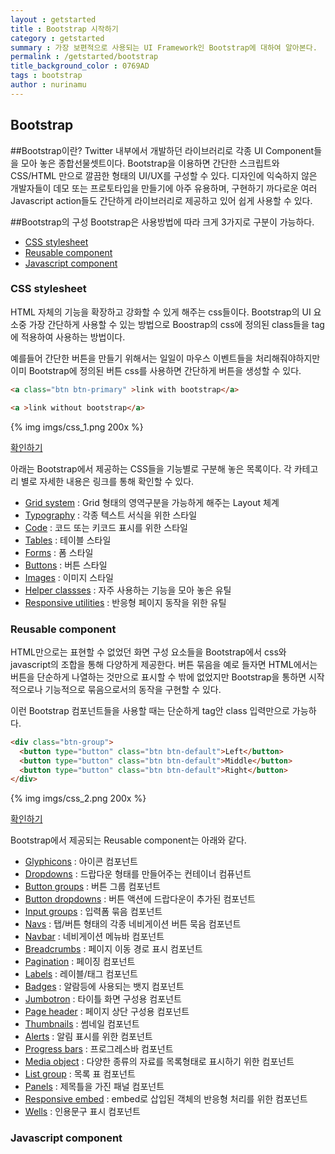 ```yaml
---
layout : getstarted
title : Bootstrap 시작하기
category : getstarted
summary : 가장 보편적으로 사용되는 UI Framework인 Bootstrap에 대하여 알아본다.
permalink : /getstarted/bootstrap
title_background_color : 0769AD
tags : bootstrap
author : nurinamu
---
```


Bootstrap
----

##Bootstrap이란?
Twitter 내부에서 개발하던 라이브러리로 각종 UI Component들을 모아 놓은 종합선물셋트이다.
Bootstrap을 이용하면 간단한 스크립트와 CSS/HTML 만으로 깔끔한 형태의 UI/UX를 구성할 수 있다. 디자인에 익숙하지 않은 개발자들이
데모 또는 프로토타입을 만들기에 아주 유용하며, 구현하기 까다로운 여러 Javascript action들도 간단하게 라이브러리로 제공하고 있어 쉽게 사용할 수 있다.

##Bootstrap의 구성
Bootstrap은 사용방법에 따라 크게 3가지로 구분이 가능하다.

- [CSS stylesheet](#css_style)
- [Reusable component](#reuse_tag)
- [Javascript component](#js_comp)

### <a name="css_style"></a>CSS stylesheet
HTML 자체의 기능을 확장하고 강화할 수 있게 해주는 css들이다.
Bootstrap의 UI 요소중 가장 간단하게 사용할 수 있는 방법으로 Boostrap의 css에 정의된 class들을 tag에 적용하여 사용하는 방법이다.

예를들어 간단한 버튼을 만들기 위해서는 일일이 마우스 이벤트들을 처리해줘야하지만 이미 Bootstrap에 정의된 버튼 css를 사용하면 간단하게 버튼을 생성할 수 있다.

``` html
<a class="btn btn-primary" >link with bootstrap</a>

<a >link without bootstrap</a>
```

{% img imgs/css_1.png 200x %}

[확인하기](http://jsfiddle.net/3d8sgg0k/4/)

아래는 Bootstrap에서 제공하는 CSS들을 기능별로 구분해 놓은 목록이다. 각 카테고리 별로 자세한 내용은 링크를 통해 확인할 수 있다.

- [Grid system](http://getbootstrap.com/css/#grid) : Grid 형태의 영역구분을 가능하게 해주는 Layout 체계
- [Typography](http://getbootstrap.com/css/#type) : 각종 텍스트 서식을 위한 스타일
- [Code](http://getbootstrap.com/css/#code) : 코드 또는 키코드 표시를 위한 스타일
- [Tables](http://getbootstrap.com/css/#tables) : 테이블 스타일
- [Forms](http://getbootstrap.com/css/#forms) : 폼 스타일
- [Buttons](http://getbootstrap.com/css/#buttons) : 버튼 스타일
- [Images](http://getbootstrap.com/css/#images) : 이미지 스타일
- [Helper classses](http://getbootstrap.com/css/#helper-classes) : 자주 사용하는 기능을 모아 놓은 유틸
- [Responsive utilities](http://getbootstrap.com/css/#responsive-utilities) : 반응형 페이지 동작을 위한 유틸

### <a name="reuse_tag"></a>Reusable component
HTML만으로는 표현할 수 없었던 화면 구성 요소들을 Bootstrap에서 css와 javascript의 조합을 통해 다양하게 제공한다.
버튼 묶음을 예로 들자면 HTML에서는 버튼을 단순하게 나열하는 것만으로 표시할 수 밖에 없었지만 Bootstrap을 통하면 시작적으로나 기능적으로 묶음으로서의
동작을 구현할 수 있다.

이런 Bootstrap 컴포넌트들을 사용할 때는 단순하게 tag안 class 입력만으로 가능하다.

``` html
<div class="btn-group">
  <button type="button" class="btn btn-default">Left</button>
  <button type="button" class="btn btn-default">Middle</button>
  <button type="button" class="btn btn-default">Right</button>
</div>
```

{% img imgs/css_2.png 200x %}

[확인하기](http://jsfiddle.net/3d8sgg0k/5/)

Bootstrap에서 제공되는 Reusable component는 아래와 같다.

- [Glyphicons](http://getbootstrap.com/components/#glyphicons) : 아이콘 컴포넌트
- [Dropdowns](http://getbootstrap.com/components/#dropdowns) : 드랍다운 형태를 만들어주는 컨테이너 컴퓨넌트
- [Button groups](http://getbootstrap.com/components/#btn-groups) : 버튼 그룹 컴포넌트
- [Button dropdowns](http://getbootstrap.com/components/#btn-dropdowns) : 버튼 액션에 드랍다운이 추가된 컴포넌트
- [Input groups](http://getbootstrap.com/components/#input-groups) : 입력폼 묶음 컴포넌트
- [Navs](http://getbootstrap.com/components/#navs) : 탭/버튼 형태의 각종 네비게이션 버튼 묵음 컴포넌트
- [Navbar](http://getbootstrap.com/components/#navbar) : 네비게이션 메뉴바 컴포넌트
- [Breadcrumbs](http://getbootstrap.com/components/#breadcrumbs) : 페이지 이동 경로 표시 컴포넌트
- [Pagination](http://getbootstrap.com/components/#pagination) : 페이징 컴포넌트
- [Labels](http://getbootstrap.com/components/#labels) : 레이블/태그 컴포넌트
- [Badges](http://getbootstrap.com/components/#badges) : 알람등에 사용되는 뱃지 컴포넌트
- [Jumbotron](http://getbootstrap.com/components/#jumbotron) : 타이틀 화면 구성용 컴포넌트
- [Page header](http://getbootstrap.com/components/#page-header) : 페이지 상단 구성용 컴포넌트
- [Thumbnails](http://getbootstrap.com/components/#thumbnails) : 썸네일 컴포넌트
- [Alerts](http://getbootstrap.com/components/#alerts) : 알림 표시를 위한 컴포넌트
- [Progress bars](http://getbootstrap.com/components/#progress-bars) : 프로그레스바 컴포넌트
- [Media object](http://getbootstrap.com/components/#media-object) : 다양한 종류의 자료를 목록형태로 표시하기 위한 컴포넌트
- [List group](http://getbootstrap.com/components/#list-group) : 목록 표 컴포넌트
- [Panels](http://getbootstrap.com/components/#panels) : 제목틀을 가진 패널 컴포넌트
- [Responsive embed](http://getbootstrap.com/components/#responsive-embed) : embed로 삽입된 객체의 반응형 처리를 위한 컴포넌트
- [Wells](http://getbootstrap.com/components/#wells) : 인용문구 표시 컴포넌트




### <a name="js_comp"></a>Javascript component
